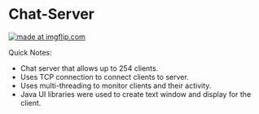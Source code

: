 # Chat-Server

<a href="https://imgflip.com/gif/3q0liw"><img src="https://i.imgflip.com/3q0liw.gif" title="made at imgflip.com"/></a>

Quick Notes:

- Chat server that allows up to 254 clients.
- Uses TCP connection to connect clients to server. 
- Uses multi-threading to monitor clients and their activity.
- Java UI libraries were used to create text window and display for the client.

